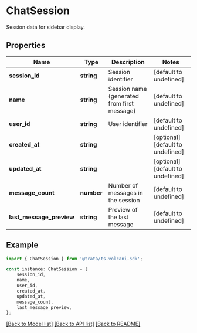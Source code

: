 # ChatSession

Session data for sidebar display.

## Properties

Name | Type | Description | Notes
------------ | ------------- | ------------- | -------------
**session_id** | **string** | Session identifier | [default to undefined]
**name** | **string** | Session name (generated from first message) | [default to undefined]
**user_id** | **string** | User identifier | [default to undefined]
**created_at** | **string** |  | [optional] [default to undefined]
**updated_at** | **string** |  | [optional] [default to undefined]
**message_count** | **number** | Number of messages in the session | [default to undefined]
**last_message_preview** | **string** | Preview of the last message | [default to undefined]

## Example

```typescript
import { ChatSession } from '@trata/ts-volcani-sdk';

const instance: ChatSession = {
    session_id,
    name,
    user_id,
    created_at,
    updated_at,
    message_count,
    last_message_preview,
};
```

[[Back to Model list]](../README.md#documentation-for-models) [[Back to API list]](../README.md#documentation-for-api-endpoints) [[Back to README]](../README.md)
